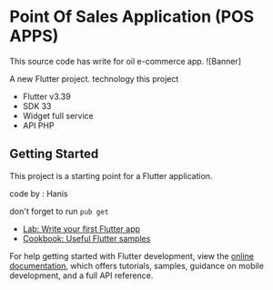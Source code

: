# Point Of Sales Application (POS APPS) 
This source code has write for oil e-commerce 
app. 
![Banner]

A new Flutter project.
technology this project
- Flutter v3.39
- SDK 33
- Widget full service
- API PHP
  

## Getting Started

This project is a starting point for a Flutter application.

code by : Hanis


don't forget to run `pub get`

- [Lab: Write your first Flutter app](https://docs.flutter.dev/get-started/codelab)
- [Cookbook: Useful Flutter samples](https://docs.flutter.dev/cookbook)

For help getting started with Flutter development, view the
[online documentation](https://docs.flutter.dev/), which offers tutorials,
samples, guidance on mobile development, and a full API reference.
